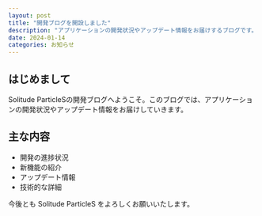 ```yaml
---
layout: post
title: "開発ブログを開設しました"
description: "アプリケーションの開発状況やアップデート情報をお届けするブログです。"
date: 2024-01-14
categories: お知らせ
---
```




## はじめまして

Solitude ParticleSの開発ブログへようこそ。このブログでは、アプリケーションの開発状況やアップデート情報をお届けしていきます。

## 主な内容

- 開発の進捗状況
- 新機能の紹介
- アップデート情報
- 技術的な詳細

今後とも Solitude ParticleS をよろしくお願いいたします。